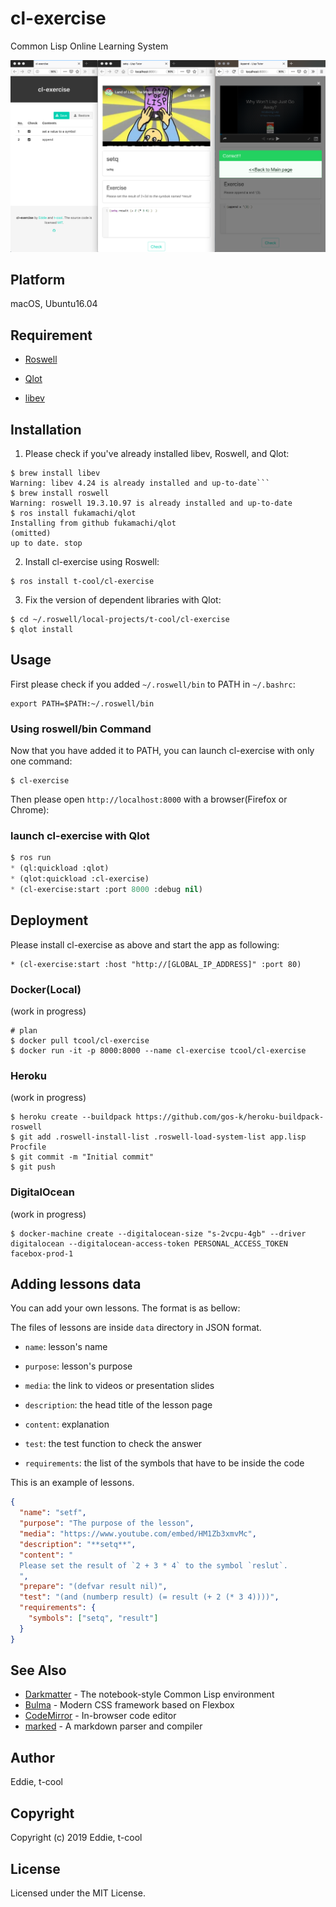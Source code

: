 # cl-exercise 

Common Lisp Online Learning System

![screenshot](screenshot/screenshot.png)

## Platform

macOS, Ubuntu16.04

## Requirement

- [Roswell](https://github.com/roswell/roswell)

- [Qlot](https://github.com/fukamachi/qlot)

- [libev](http://software.schmorp.de/pkg/libev.html)

## Installation

1. Please check if you've already installed libev, Roswell, and Qlot:

```
$ brew install libev
Warning: libev 4.24 is already installed and up-to-date```
$ brew install roswell
Warning: roswell 19.3.10.97 is already installed and up-to-date
$ ros install fukamachi/qlot
Installing from github fukamachi/qlot
(omitted)
up to date. stop
```

2. Install cl-exercise using Roswell:

```
$ ros install t-cool/cl-exercise
```

3. Fix the version of dependent libraries with Qlot:

```
$ cd ~/.roswell/local-projects/t-cool/cl-exercise
$ qlot install
```

## Usage

First please check if you added `~/.roswell/bin` to PATH in `~/.bashrc`:

```
export PATH=$PATH:~/.roswell/bin
```

### Using roswell/bin Command

Now that you have added it to PATH, you can launch cl-exercise with only one command:

```
$ cl-exercise
```

Then please open `http://localhost:8000` with a browser(Firefox or Chrome):

### launch cl-exercise with Qlot

```lisp
$ ros run
* (ql:quickload :qlot)
* (qlot:quickload :cl-exercise)
* (cl-exercise:start :port 8000 :debug nil)
```

## Deployment

Please install cl-exercise as above and start the app as following:

```
* (cl-exercise:start :host "http://[GLOBAL_IP_ADDRESS]" :port 80)
```

### Docker(Local)

(work in progress)

```
# plan
$ docker pull tcool/cl-exercise
$ docker run -it -p 8000:8000 --name cl-exercise tcool/cl-exercise
```

### Heroku

(work in progress)

```
$ heroku create --buildpack https://github.com/gos-k/heroku-buildpack-roswell
$ git add .roswell-install-list .roswell-load-system-list app.lisp Procfile
$ git commit -m "Initial commit"
$ git push
```

### DigitalOcean

(work in progress)

```
$ docker-machine create --digitalocean-size "s-2vcpu-4gb" --driver digitalocean --digitalocean-access-token PERSONAL_ACCESS_TOKEN facebox-prod-1
```

## Adding lessons data

You can add your own lessons. The format is as bellow:

The files of lessons are inside `data` directory in JSON format.

 - `name`: lesson's name

 - `purpose`: lesson's purpose

 - `media`: the link to videos or presentation slides

 - `description`: the head title of the lesson page

 - `content`: explanation
 
 - `test`: the test function to check the answer

 - `requirements`: the list of the symbols that have to be inside the code
 
This is an example of lessons. 

```json
{
  "name": "setf",
  "purpose": "The purpose of the lesson",
  "media": "https://www.youtube.com/embed/HM1Zb3xmvMc",
  "description": "**setq**",
  "content": "
  Please set the result of `2 + 3 * 4` to the symbol `reslut`.
  ",
  "prepare": "(defvar result nil)",
  "test": "(and (numberp result) (= result (+ 2 (* 3 4))))",
  "requirements": {
    "symbols": ["setq", "result"]
  }
}
```

## See Also

* [Darkmatter](https://github.com/tamamu/darkmatter) - The notebook-style Common Lisp environment
* [Bulma](https://github.com/jgthms/bulma) - Modern CSS framework based on Flexbox
* [CodeMirror](https://github.com/codemirror/codemirror) - In-browser code editor
* [marked](https://github.com/chjj/marked) - A markdown parser and compiler


## Author

Eddie, t-cool

## Copyright

Copyright (c) 2019 Eddie, t-cool

## License

Licensed under the MIT License.
